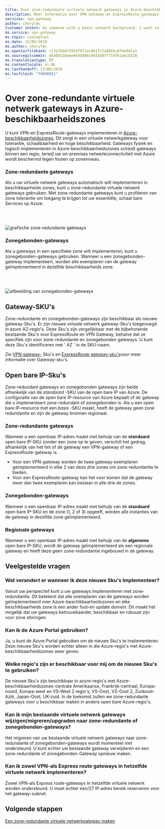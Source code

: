 ```yaml
---
title: Over zone-redundante virtuele netwerk gateways in Azure-beschikbaarheidszones | Microsoft Docs
description: Meer informatie over VPN Gateway-en ExpressRoute-gateways in Beschikbaarheidszones.
services: vpn-gateway
author: cherylmc
Customer intent: As someone with a basic network background, I want to understand zone-redundant gateways.
ms.service: vpn-gateway
ms.topic: conceptual
ms.date: 12/05/2019
ms.author: cherylmc
ms.openlocfilehash: c13e7b507291d7671ac861fc7a8683c87be947a1
ms.sourcegitcommit: 8bd85510aee664d40614655d0ff714f61e6cd328
ms.translationtype: MT
ms.contentlocale: nl-NL
ms.lasthandoff: 12/06/2019
ms.locfileid: "74896651"
---
```

# <a name="about-zone-redundant-virtual-network-gateways-in-azure-availability-zones"></a>Over zone-redundante virtuele netwerk gateways in Azure-beschikbaarheidszones

U kunt VPN-en ExpressRoute-gateways implementeren in [Azure-beschikbaarheidszones](../availability-zones/az-overview.md). Dit zorgt in een virtuele netwerkgateway voor tolerantie, schaalbaarheid en hoge beschikbaarheid. Gateways fysiek en logisch implementeren in Azure-beschikbaarheidszones scheidt gateways binnen een regio, terwijl uw on-premises netwerkconnectiviteit met Azure wordt beschermd tegen fouten op zoneniveau.

### <a name="zrgw"></a>Zone-redundante gateways

Als u uw virtuele netwerk gateways automatisch wilt implementeren in beschikbaarheids zones, kunt u zone-redundante virtuele netwerk gateways gebruiken. Met zone-redundante gateways kunt u profiteren van zone tolerantie om toegang te krijgen tot uw essentiële, schaal bare Services op Azure.

<br>
<br>

![grafische zone-redundante gateways](./media/create-zone-redundant-vnet-gateway/zonered.png)

### <a name="zgw"></a>Zonegebonden-gateways

Als u gateways in een specifieke zone wilt implementeren, kunt u zonegebonden-gateways gebruiken. Wanneer u een zonegebonden-gateway implementeert, worden alle exemplaren van de gateway geïmplementeerd in dezelfde beschikbaarheids zone.

<br>
<br>

![afbeelding van zonegebonden-gateways](./media/create-zone-redundant-vnet-gateway/zonal.png)

## <a name="gwskus"></a>Gateway-SKU's

Zone-redundante en zonegebonden-gateways zijn beschikbaar als nieuwe gateway-Sku's. Er zijn nieuwe virtuele netwerk gateway-Sku's toegevoegd in azure AZ-regio's. Deze Sku's zijn vergelijkbaar met de bijbehorende bestaande Sku's voor ExpressRoute en VPN Gateway, behalve dat ze specifiek zijn voor zone-redundante en zonegebonden gateways. U kunt deze Sku's identificeren met ' AZ ' in de SKU-naam.

Zie [VPN gateway-](vpn-gateway-about-vpngateways.md#gwsku) Sku's en [ExpressRoute gateway-sku's](../expressroute/expressroute-about-virtual-network-gateways.md#gwsku)voor meer informatie over Gateway-sku's.

## <a name="pipskus"></a>Open bare IP-Sku's

Zone-redundant gateways en zonegebonden gateways zijn beide afhankelijk van de *standaard* -SKU van de open bare IP van Azure. De configuratie van de open bare IP-resource van Azure bepaalt of de gateway die u implementeert zone-redundant of zonegebonden is. Als u een open bare IP-resource met een *basis* -SKU maakt, heeft de gateway geen zone redundantie en zijn de gateway bronnen regionaal.

### <a name="pipzrg"></a>Zone-redundante gateways

Wanneer u een openbaar IP-adres maakt met behulp van de **standaard** open bare IP-SKU zonder een zone op te geven, verschilt het gedrag, afhankelijk van het feit of de gateway een VPN-gateway of een ExpressRoute-gateway is. 

* Voor een VPN-gateway worden de twee gateway-exemplaren geïmplementeerd in elke 2 van deze drie zones om zone-redundantie te bieden. 
* Voor een ExpressRoute-gateway kan het voor komen dat de gateway meer dan twee exemplaren kan beslaan in alle drie de zones.

### <a name="pipzg"></a>Zonegebonden-gateways

Wanneer u een openbaar IP-adres maakt met behulp van de **standaard** open bare IP-SKU en de zone (1, 2 of 3) opgeeft, worden alle instanties van de gateway in dezelfde zone geïmplementeerd.

### <a name="piprg"></a>Regionale gateways

Wanneer u een openbaar IP-adres maakt met behulp van de **algemene** open bare IP-SKU, wordt de gateway geïmplementeerd als een regionale gateway en heeft deze geen zone-redundantie ingebouwd in de gateway.

## <a name="faq"></a>Veelgestelde vragen

### <a name="what-will-change-when-i-deploy-these-new-skus"></a>Wat verandert er wanneer ik deze nieuwe Sku's Implementeer?

Vanuit uw perspectief kunt u uw gateways implementeren met zone-redundantie. Dit betekent dat alle exemplaren van de gateways worden geïmplementeerd over Azure-beschikbaarheidszones en elke beschikbaarheids zone is een ander fout-en update domein. Dit maakt het mogelijk dat uw gateways betrouwbaarder, beschikbaar en robuust zijn voor zone storingen.

### <a name="can-i-use-the-azure-portal"></a>Kan ik de Azure Portal gebruiken?

Ja, u kunt de Azure Portal gebruiken om de nieuwe Sku's te implementeren. Deze nieuwe Sku's worden echter alleen in die Azure-regio's met Azure-beschikbaarheidszones weer geven.

### <a name="what-regions-are-available-for-me-to-use-the-new-skus"></a>Welke regio's zijn er beschikbaar voor mij om de nieuwe Sku's te gebruiken?

De nieuwe Sku's zijn beschikbaar in azure-regio's met Azure-beschikbaarheidszones-centrale Amerikaanse, Frankrijk-centraal, Europa-noord, Europa-west en VS-West 2 regio's, VS-Oost, VS-Oost 2, Zuidoost-Azië, Japan-Oost, UK-zuid. In de toekomst zullen we zone-redundante gateways voor u beschikbaar maken in andere open bare Azure-regio's.

### <a name="can-i-changemigrateupgrade-my-existing-virtual-network-gateways-to-zone-redundant-or-zonal-gateways"></a>Kan ik mijn bestaande virtuele netwerk gateways wijzigen/migreren/upgraden naar zone-redundante of zonegebonden-gateways?

Het migreren van uw bestaande virtuele netwerk gateways naar zone-redundante of zonegebonden-gateways wordt momenteel niet ondersteund. U kunt echter uw bestaande gateway verwijderen en een zone-redundante of zonegebonden-Gateway opnieuw maken.

### <a name="can-i-deploy-both-vpn-and-express-route-gateways-in-same-virtual-network"></a>Kan ik zowel VPN-als Express route gateways in hetzelfde virtuele netwerk implementeren?

Zowel VPN-als Express route-gateways in hetzelfde virtuele netwerk worden ondersteund. U moet echter een/27 IP-adres bereik reserveren voor het gateway-subnet.

## <a name="next-steps"></a>Volgende stappen

[Een zone-redundante virtuele netwerkgateway maken](create-zone-redundant-vnet-gateway.md)
